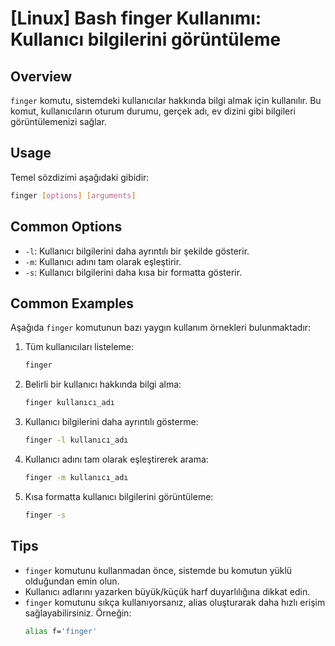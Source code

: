 # [Linux] Bash finger Kullanımı: Kullanıcı bilgilerini görüntüleme

## Overview
`finger` komutu, sistemdeki kullanıcılar hakkında bilgi almak için kullanılır. Bu komut, kullanıcıların oturum durumu, gerçek adı, ev dizini gibi bilgileri görüntülemenizi sağlar.

## Usage
Temel sözdizimi aşağıdaki gibidir:

```bash
finger [options] [arguments]
```

## Common Options
- `-l`: Kullanıcı bilgilerini daha ayrıntılı bir şekilde gösterir.
- `-m`: Kullanıcı adını tam olarak eşleştirir.
- `-s`: Kullanıcı bilgilerini daha kısa bir formatta gösterir.

## Common Examples
Aşağıda `finger` komutunun bazı yaygın kullanım örnekleri bulunmaktadır:

1. Tüm kullanıcıları listeleme:
   ```bash
   finger
   ```

2. Belirli bir kullanıcı hakkında bilgi alma:
   ```bash
   finger kullanıcı_adı
   ```

3. Kullanıcı bilgilerini daha ayrıntılı gösterme:
   ```bash
   finger -l kullanıcı_adı
   ```

4. Kullanıcı adını tam olarak eşleştirerek arama:
   ```bash
   finger -m kullanıcı_adı
   ```

5. Kısa formatta kullanıcı bilgilerini görüntüleme:
   ```bash
   finger -s
   ```

## Tips
- `finger` komutunu kullanmadan önce, sistemde bu komutun yüklü olduğundan emin olun.
- Kullanıcı adlarını yazarken büyük/küçük harf duyarlılığına dikkat edin.
- `finger` komutunu sıkça kullanıyorsanız, alias oluşturarak daha hızlı erişim sağlayabilirsiniz. Örneğin:
  ```bash
  alias f='finger'
  ```